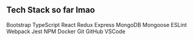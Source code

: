 ## Tech Stack so far lmao

Bootstrap
TypeScript
React
Redux
Express
MongoDB
Mongoose
ESLint
Webpack
Jest
NPM
Docker
Git
GitHub
VSCode